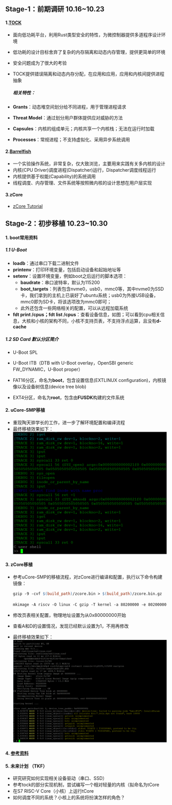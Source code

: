 ## Stage-1：前期调研 10.16~10.23

#### 1.[TOCK](https://github.com/tock/tock)

- 面向低功耗平台，利用Rust类型安全的特性，为微控制器提供多道程序设计环境

- 低功耗的设计目标舍弃了复杂的内存隔离和动态内存管理，提供更简单的环境

- 安全问题成为了很大的考验

- TOCK提供错误隔离和动态内存分配，在应用和应用，应用和内核间提供进程抽象

  ##### 相关特性：

- **Grants**：动态堆空间划分给不同进程，用于管理进程请求
- **Threat Model**：通过划分用户群体提供应对威胁的方法
- **Capsules**：内核的组成单元；内核共享一个内核栈；无法在运行时加载
- **Processes**：常规进程；不支持虚拟化、采用异步系统调用

#### 2.[Barrelfish](http://www.barrelfish.org/documentation.html)

- 一个实验操作系统，非常复杂，仅大致浏览，主要用来实践有关多内核的设计
- 内核(CPU Driver)调度进程(Dispatcher)运行，Dispatcher调度线程运行
- 内核提供基于权能(Capability)的系统调用
- 线程调度、内存管理、文件系统等按照微内核的设计思想在用户层实现

#### 3.zCore

- [zCore Tutorial](https://rcore-os.github.io/zCore-Tutorial/)

## Stage-2：初步移植 10.23~10.30

#### 1. boot常用资料

##### 1.1 U-Boot

- **loadb**：通过串口下载二进制文件
- **printenv**：打印环境变量，包括启动设备和起始地址等
- **setenv**：设置环境变量，例如boot之后运行的脚本选项：
  - **baudrate**：串口波特率，默认为115200
  - **boot_targets**：列表包含nvme0，usb0，mmc0等，其中nvme0为SSD卡，我们拿到的主机上已装好了ubuntu系统；usb0为外接USB设备，mmc0即为SD卡，将该选项改为mmc0即可；
  - 此外还包含一些网络相关的配置，可以从远程加载系统
- **fdt print /cpus；fdt list /cpus**：查看设备信息，如图；可以看到cpu相关信息，大核和小核的架构不同，小核不支持页表，不支持浮点运算，且没有**d-cache**

##### 1.2 SD Card 默认分区简介 

- U-Boot SPL
- U-Boot ITB（DTB with U-Boot overlay，OpenSBI generic FW_DYNAMIC，U-Boot proper）

- FAT16分区，命名为**boot**，包含设置信息(EXTLINUX configuration)，内核镜像以及设备树信息(device tree blob)
- EXT4分区，命名为**root**，包含由**FUSDK**构建的文件系统

#### 2. uCore-SMP移植

- 重现陶天骅学长的工作，进一步了解环境配置和编译流程
- 最终移植效果如下：
![](img/5.png)

#### 3. zCore移植

- 参考uCore-SMP的移植流程，对zCore进行编译和配置，执行以下命令构建镜像：

  ```makefile
  gzip -9 -cvf $(build_path)/zcore.bin > $(build_path)/zcore.bin.gz

  mkimage -A riscv -O linux -C gzip -T kernel -a 80200000 -e 80200000 -n "zCore-fu740" -d $(build_path)/zcore.bin.gz $(build_path)/zcore-fu740
  ```

- 修改页表相关配置，物理地址设置为从0x80000000开始

- 查看A和D的设置情况，发现已经默认设置为1，不用再修改

- 最终移植效果如下：
![](img/2.png)

#### 4. [参考资料](doc/)
#### 5. 未来计划 （TKF）
- 研究研究如何实现相关设备驱动（串口、SSD）
- 参考tock的部分实现机制，尝试编写一个相对轻量的内核（拟命名为tCore
- 在S7 RISC-V Core（小核）上运行tCore
- 如何调度不同的系统？小核上的系统将扮演怎样的角色？